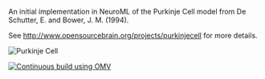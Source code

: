 An initial implementation in NeuroML of the Purkinje Cell model from De Schutter, E. and Bower, J. M. (1994).

See http://www.opensourcebrain.org/projects/purkinjecell for more details.

![Purkinje Cell](https://raw.github.com/OpenSourceBrain/PurkinjeCell/master/neuroConstruct/images/large.png)

[![Continuous build using OMV](https://github.com/OpenSourceBrain/PurkinjeCell/actions/workflows/omv-ci.yml/badge.svg)](https://github.com/OpenSourceBrain/PurkinjeCell/actions/workflows/omv-ci.yml)

